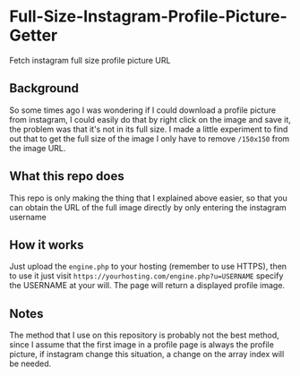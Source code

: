 # Full-Size-Instagram-Profile-Picture-Getter
Fetch instagram full size profile picture URL

## Background
So some times ago I was wondering if I could download a profile picture from instagram, I could easily do that by right click on the image and save it, the problem was that it's not in its full size. I made a little experiment to find out that to get the full size of the image I only have to remove `/150x150` from the image URL.

## What this repo does
This repo is only making the thing that I explained above easier, so that you can obtain the URL of the full image directly by only entering the instagram username

## How it works
Just upload the `engine.php` to your hosting (remember to use HTTPS), then to use it just visit `https://yourhosting.com/engine.php?u=USERNAME` specify the USERNAME at your will. The page will return a displayed profile image.

## Notes
The method that I use on this repository is probably not the best method, since I assume that the first image in a profile page is always the profile picture, if instagram change this situation, a change on the array index will be needed.
